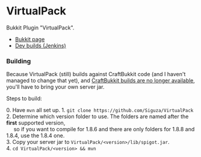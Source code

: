 # VirtualPack

Bukkit Plugin "VirtualPack".

* [Bukkit page](http://dev.bukkit.org/bukkit-plugins/virtualpack/)
* [Dev builds (Jenkins)](https://ci.siguza.net/job/VirtualPack/)

### Building

Because VirtualPack (still) builds against CraftBukkit code (and I haven't managed to change that yet), and [CraftBukkit builds are no longer available](https://web.archive.org/web/20150206000441/http://dl.bukkit.org/dmca/notification.txt), you'll have to bring your own server jar.  

Steps to build:

0.&#32;Have `mvn` all set up.
1.&#32;`git clone https://github.com/Siguza/VirtualPack`  
2.&#32;Determine which version folder to use. The folders are named after the **first** supported version,  
&nbsp; &nbsp; &nbsp;so if you want to compile for 1.8.6 and there are only folders for 1.8.8 and 1.8.4, use the 1.8.4 one.  
3.&#32;Copy your server jar to `VirtualPack/<version>/lib/spigot.jar`.  
4.&#32;`cd VirtualPack/<version> && mvn`
